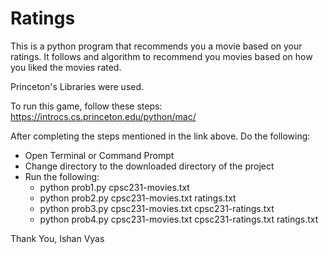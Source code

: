 # Ratings
This is a python program that recommends you a movie based on your ratings. It follows and algorithm to recommend you movies based on how you liked the movies rated.

Princeton's Libraries were used.

To run this game, follow these steps:
https://introcs.cs.princeton.edu/python/mac/

After completing the steps mentioned in the link above. Do the following:
- Open Terminal or Command Prompt
- Change directory to the downloaded directory of the project
- Run the following:
  - python prob1.py cpsc231-movies.txt
  - python prob2.py cpsc231-movies.txt ratings.txt
  - python prob3.py cpsc231-movies.txt cpsc231-ratings.txt
  - python prob4.py cpsc231-movies.txt cpsc231-ratings.txt ratings.txt
  

Thank You,
Ishan Vyas
